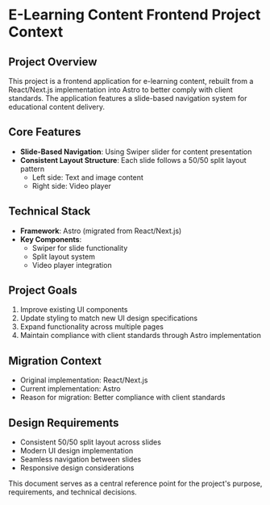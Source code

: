 # E-Learning Content Frontend Project Context

## Project Overview
This project is a frontend application for e-learning content, rebuilt from a React/Next.js implementation into Astro to better comply with client standards. The application features a slide-based navigation system for educational content delivery.

## Core Features
- **Slide-Based Navigation**: Using Swiper slider for content presentation
- **Consistent Layout Structure**: Each slide follows a 50/50 split layout pattern
  - Left side: Text and image content
  - Right side: Video player

## Technical Stack
- **Framework**: Astro (migrated from React/Next.js)
- **Key Components**:
  - Swiper for slide functionality
  - Split layout system
  - Video player integration

## Project Goals
1. Improve existing UI components
2. Update styling to match new UI design specifications
3. Expand functionality across multiple pages
4. Maintain compliance with client standards through Astro implementation

## Migration Context
- Original implementation: React/Next.js
- Current implementation: Astro
- Reason for migration: Better compliance with client standards

## Design Requirements
- Consistent 50/50 split layout across slides
- Modern UI design implementation
- Seamless navigation between slides
- Responsive design considerations

This document serves as a central reference point for the project's purpose, requirements, and technical decisions. 